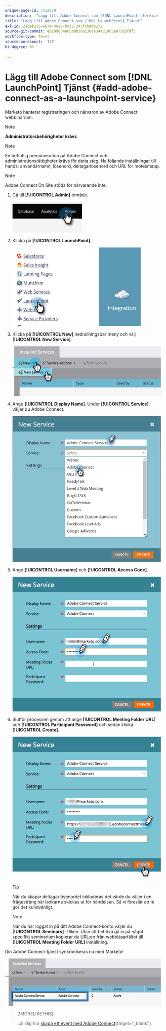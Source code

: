 ```yaml
---
unique-page-id: 7512270
description: '"Lägg till Adobe Connect som [!DNL LaunchPoint] Service - Marketo Docs - produktdokumentation'
title: "Lägg till Adobe Connect som [!DNL LaunchPoint] Tjänst"
exl-id: 21beb156-6674-46a8-bdc5-345fcb4bb272
source-git-commit: eb20d804a06bd02b61368e34ad1965a873d2fdf5
workflow-type: tm+mt
source-wordcount: '177'
ht-degree: 0%

---
```


# Lägg till Adobe Connect som [!DNL LaunchPoint] Tjänst {#add-adobe-connect-as-a-launchpoint-service}

Marketo hanterar registreringen och närvaron av Adobe Connect webbinarium.

>[!NOTE]
>
>**Administratörsbehörigheter krävs**

>[!NOTE]
>
>En befintlig prenumeration på Adobe Connect och administrationsrättigheter krävs för detta steg. Ha följande inställningar till hands: användarnamn, lösenord, deltagarlösenord och URL för mötesmapp.

>[!NOTE]
>
>Adobe Connect On Site stöds för närvarande inte.

1. Gå till **[!UICONTROL Admin]** område.

   ![](assets/add-adobe-connect-as-a-launchpoint-service-1.png)

1. Klicka på **[!UICONTROL LaunchPoint]**.

   ![](assets/add-adobe-connect-as-a-launchpoint-service-2.png)

1. Klicka på **[!UICONTROL New]** nedrullningsbar meny och välj **[!UICONTROL New Service]**.

   ![](assets/add-adobe-connect-as-a-launchpoint-service-3.png)

1. Ange **[!UICONTROL Display Name]**. Under **[!UICONTROL Service]** väljer du Adobe Connect.

   ![](assets/add-adobe-connect-as-a-launchpoint-service-4.png)

1. Ange **[!UICONTROL Username]** och **[!UICONTROL Access Code]**.

   ![](assets/add-adobe-connect-as-a-launchpoint-service-5.png)

1. Slutför processen genom att ange **[!UICONTROL Meeting Folder URL]** och **[!UICONTROL Participant Password]** och sedan klicka **[!UICONTROL Create]**.

   ![](assets/add-adobe-connect-as-a-launchpoint-service-6.png)

   >[!TIP]
   >
   >När du skapar deltagarlösenordet inkluderas det värde du väljer i en frågesträng när länkarna skickas ut för händelsen. Så vi föreslår att ni gör det kundvänligt.

   >[!NOTE]
   >
   >När du har loggat in på ditt Adobe Connect-konto väljer du **[!UICONTROL Seminars]** -fliken. Utan att behöva gå in på något specifikt seminarium kopierar du URL:en från webbläsarfältet till **[!UICONTROL Meeting Folder URL]** inställning.

Din Adobe Connect-tjänst synkroniseras nu med Marketo!

![](assets/add-adobe-connect-as-a-launchpoint-service-7.png)

>[!MORELIKETHIS]
>
>Lär dig hur [skapa ett event med Adobe Connect](/help/marketo/product-docs/demand-generation/events/create-an-event/create-an-event-with-adobe-connect.md){target="_blank"}.
